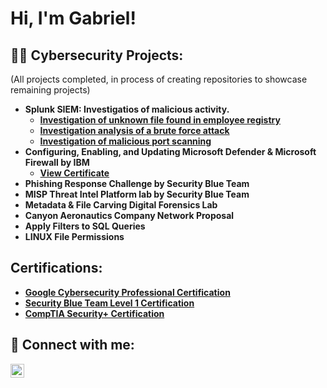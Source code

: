 <h1>Hi, I'm Gabriel!

<h2>👨‍💻 Cybersecurity Projects:</h2>
<b></b>(All projects completed, in process of creating repositories to showcase remaining projects)<b>

- <b>Splunk SIEM: Investigatios of malicious activity.</b>
  - [Investigation of unknown file found in employee registry](https://github.com/GBinion2020/SplunkSIEMLab/blob/main/Lab3.md)
  - [Investigation analysis of a brute force attack](https://github.com/GBinion2020/SplunkSIEMLab/blob/main/README.md)
  - [Investigation of malicious port scanning](https://github.com/GBinion2020/SplunkSIEMLab/blob/main/LAB2.md)
- <b>Configuring, Enabling, and Updating Microsoft Defender & Microsoft Firewall by IBM</b>
  - [View Certificate](https://coursera.org/share/ce34f484414697b98085b27b5d3791c1)
- <b>Phishing Response Challenge by Security Blue Team</b>
- <b>MISP Threat Intel Platform lab by Security Blue Team</b>
- <b>Metadata & File Carving Digital Forensics Lab</b>
- <b>Canyon Aeronautics Company Network Proposal</b>
- <b>Apply Filters to SQL Queries</b>
- <b>LINUX File Permissions<b/>
<h2>Certifications:</h2>

- [Google Cybersecurity Professional Certification](https://coursera.org/share/7030f832cab7dc2984a41b9d29092706)
- [Security Blue Team Level 1 Certification](https://elearning.securityblue.team/home/certificate/457253661)
- [CompTIA Security+ Certification](file:///Users/gbinion/Downloads/CompTIA%20Security+%20ce%20certificate.pdf)

<h2> 🤳 Connect with me:</h2>


[<img align="left" alt="JoshMadakor | LinkedIn" width="22px" src="https://cdn.jsdelivr.net/npm/simple-icons@v3/icons/linkedin.svg" />][linkedin]


[linkedin]: https://linkedin.com/in/gabriel-binion

<!--
**joshmadakor1/joshmadakor1** is a ✨ _special_ ✨ repository because its `README.md` (this file) appears on your GitHub profile.

Here are some ideas to get you started:

- 🔭 I’m currently working on ...
- 🌱 I’m currently learning ...
- 👯 I’m looking to collaborate on ...
- 🤔 I’m looking for help with ...
- 💬 Ask me about ...
- 📫 How to reach me: ...
- 😄 Pronouns: ...
- ⚡ Fun fact: ...
-->
